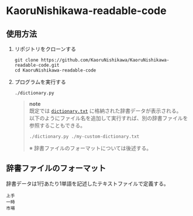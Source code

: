 # KaoruNishikawa-readable-code

## 使用方法

1. リポジトリをクローンする

   ```shell
   git clone https://github.com/KaoruNishikawa/KaoruNishikawa-readable-code.git
   cd KaoruNishikawa-readable-code
   ```

2. プログラムを実行する

   ```shell
   ./dictionary.py
   ```

   > **note**  
   > 既定では [`dictionary.txt`](./dictionary-data.txt) に格納された辞書データが表示される。  
   > 以下のようにファイル名を追加して実行すれば、別の辞書ファイルを参照することもできる。
   >
   > ```shell
   > ./dictionary.py ./my-custom-dictionary.txt
   > ```
   >
   > ※ 辞書ファイルのフォーマットについては後述する。

## 辞書ファイルのフォーマット

辞書データは1行あたり1単語を記述したテキストファイルで定義する。

```text
上手
一時
市場
```
